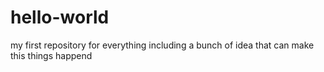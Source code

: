 # hello-world
my first repository for everything
including a bunch of idea that can make this things happend
